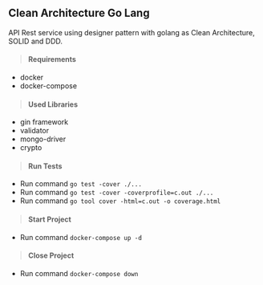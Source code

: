 ## Clean Architecture Go Lang

API Rest service using designer pattern with golang as Clean Architecture, SOLID and DDD.

> #### Requirements

- docker
- docker-compose

> #### Used Libraries

- gin framework
- validator
- mongo-driver
- crypto

> #### Run Tests

- Run command `go test -cover ./...`
- Run command `go test -cover -coverprofile=c.out ./...`
- Run command `go tool cover -html=c.out -o coverage.html`

> #### Start Project

- Run command `docker-compose up -d`

> #### Close Project

- Run command `docker-compose down`
